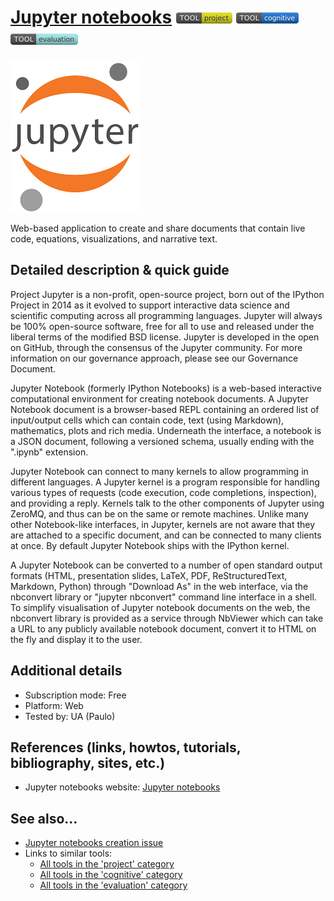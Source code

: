 # [Jupyter notebooks](https://jupyter.org)  [<img src="images/project.png" align="bottom">](https://github.com/e-CLOSE/Toolbox/issues?q=label%3A01_TOOL+label%3Aproject) [<img src="images/cognitive.png" align="bottom">](https://github.com/e-CLOSE/Toolbox/issues?q=label%3A01_TOOL+label%3Acognitive) [<img src="images/evaluation.png" align="bottom">](https://github.com/e-CLOSE/Toolbox/issues?q=label%3A01_TOOL+label%3Aevaluation)

![logo_jupyter](images/Jupyter.png)

Web-based application to create and share documents that contain live code, equations, visualizations, and narrative text.


## Detailed description & quick guide

Project Jupyter is a non-profit, open-source project, born out of the IPython Project in 2014 as it evolved to support interactive data science and scientific computing across all programming languages. Jupyter will always be 100% open-source software, free for all to use and released under the liberal terms of the modified BSD license. Jupyter is developed in the open on GitHub, through the consensus of the Jupyter community. For more information on our governance approach, please see our Governance Document.

Jupyter Notebook (formerly IPython Notebooks) is a web-based interactive computational environment for creating notebook documents. A Jupyter Notebook document is a browser-based REPL containing an ordered list of input/output cells which can contain code, text (using Markdown), mathematics, plots and rich media. Underneath the interface, a notebook is a JSON document, following a versioned schema, usually ending with the ".ipynb" extension. 

Jupyter Notebook can connect to many kernels to allow programming in different languages. A Jupyter kernel is a program responsible for handling various types of requests (code execution, code completions, inspection), and providing a reply. Kernels talk to the other components of Jupyter using ZeroMQ, and thus can be on the same or remote machines. Unlike many other Notebook-like interfaces, in Jupyter, kernels are not aware that they are attached to a specific document, and can be connected to many clients at once. By default Jupyter Notebook ships with the IPython kernel. 

A Jupyter Notebook can be converted to a number of open standard output formats (HTML, presentation slides, LaTeX, PDF, ReStructuredText, Markdown, Python) through "Download As" in the web interface, via the nbconvert library or "jupyter nbconvert" command line interface in a shell. To simplify visualisation of Jupyter notebook documents on the web, the nbconvert library is provided as a service through NbViewer which can take a URL to any publicly available notebook document, convert it to HTML on the fly and display it to the user.


## Additional details

- Subscription mode: Free
- Platform: Web
- Tested by: UA (Paulo)


## References (links, howtos, tutorials, bibliography, sites, etc.)

- Jupyter notebooks website: [Jupyter notebooks](https://jupyter.org)


## See also...

- [Jupyter notebooks creation issue](https://github.com/e-CLOSE/Toolbox/issues/108)
- Links to similar tools:
  - [All tools in the 'project' category](https://github.com/e-CLOSE/Toolbox/issues?q=label%3A01_TOOL+label%3Aproject)
  - [All tools in the 'cognitive' category](https://github.com/e-CLOSE/Toolbox/issues?q=label%3A01_TOOL+label%3Acognitive)
  - [All tools in the 'evaluation' category](https://github.com/e-CLOSE/Toolbox/issues?q=label%3A01_TOOL+label%3Aevaluation)
